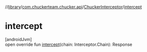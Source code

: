 //[library](../../../index.md)/[com.chuckerteam.chucker.api](../index.md)/[ChuckerInterceptor](index.md)/[intercept](intercept.md)

# intercept

[androidJvm]\
open override fun [intercept](intercept.md)(chain: Interceptor.Chain): Response
